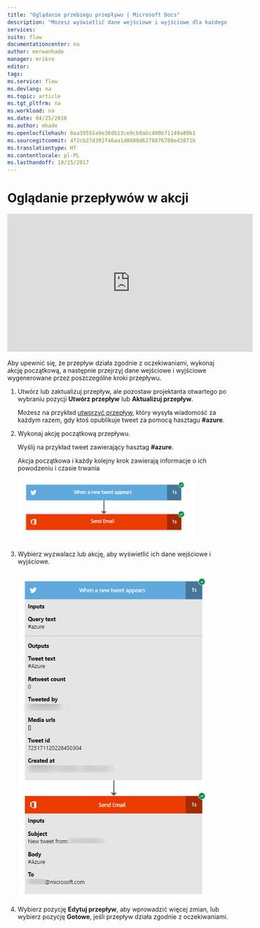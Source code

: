 ```yaml
---
title: "Oglądanie przebiegu przepływu | Microsoft Docs"
description: "Możesz wyświetlić dane wejściowe i wyjściowe dla każdego kroku przepływu przed jego zakończeniem w celu upewnienia się, że działa zgodnie z oczekiwaniami."
services: 
suite: flow
documentationcenter: na
author: merwanhade
manager: erikre
editor: 
tags: 
ms.service: flow
ms.devlang: na
ms.topic: article
ms.tgt_pltfrm: na
ms.workload: na
ms.date: 04/25/2016
ms.author: mhade
ms.openlocfilehash: 0aa39555a9e36db13ce9cb0abc400b71149a89b1
ms.sourcegitcommit: 4f2cb27d392f46aa1d8680d6278876780ed3871b
ms.translationtype: HT
ms.contentlocale: pl-PL
ms.lasthandoff: 10/15/2017
---
```

# <a name="watch-your-flows-in-action"></a>Oglądanie przepływów w akcji
<iframe width="560" height="315" src="https://www.youtube.com/embed/3wPoUCGm7Yg" frameborder="0" allowfullscreen></iframe>

Aby upewnić się, że przepływ działa zgodnie z oczekiwaniami, wykonaj akcję początkową, a następnie przejrzyj dane wejściowe i wyjściowe wygenerowane przez poszczególne kroki przepływu.

1. Utwórz lub zaktualizuj przepływ, ale pozostaw projektanta otwartego po wybraniu pozycji **Utwórz przepływ** lub **Aktualizuj przepływ**.
   
     Możesz na przykład [utworzyć przepływ](get-started-logic-flow.md), który wysyła wiadomość za każdym razem, gdy ktoś opublikuje tweet za pomocą hasztagu **#azure**.
2. Wykonaj akcję początkową przepływu.
   
    Wyślij na przykład tweet zawierający hasztag **#azure**.
   
    Akcja początkowa i każdy kolejny krok zawierają informacje o ich powodzeniu i czasie trwania
   
    ![Ilustracja przedstawiająca pomyślny przebieg](./media/see-a-flow-run/successful-flow-run.png)
3. Wybierz wyzwalacz lub akcję, aby wyświetlić ich dane wejściowe i wyjściowe.
   
    ![Ilustracja przedstawiająca pomyślny przebieg z rozwiniętymi kartami](./media/see-a-flow-run/successful-flow-expanded-cards.png)
4. Wybierz pozycję **Edytuj przepływ**, aby wprowadzić więcej zmian, lub wybierz pozycję **Gotowe**, jeśli przepływ działa zgodnie z oczekiwaniami.

